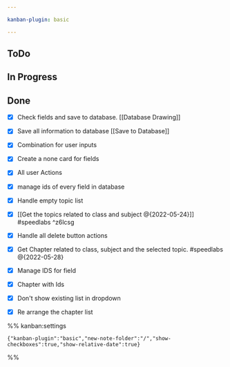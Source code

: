 ```yaml
---

kanban-plugin: basic

---
```


## ToDo



## In Progress



## Done

- [x] Check fields and save to database. [[Database Drawing]]
- [x] Save all information to database [[Save to Database]]
- [x] Combination for user inputs
- [x] Create a none card for fields
- [x] All user Actions
- [x] manage ids of every field in database
- [x] Handle empty topic list
- [x] [[Get the topics related to class and subject  @{2022-05-24}]] #speedlabs ^z6lcsg
- [x] Handle all delete button actions
- [x] Get Chapter related to class, subject and the selected topic. #speedlabs @{2022-05-28}
- [x] Manage IDS for field
- [x] Chapter with Ids
- [x] Don't show existing list in dropdown
- [x] Re arrange the chapter list




%% kanban:settings
```
{"kanban-plugin":"basic","new-note-folder":"/","show-checkboxes":true,"show-relative-date":true}
```
%%